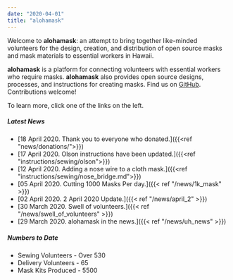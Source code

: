 ```yaml
---
date: "2020-04-01"
title: "alohamask"
---
```


Welcome to **alohamask**: an attempt to bring together like-minded volunteers for the design, creation, and distribution of open source masks and mask materials to essential workers in Hawaii.

**alohamask** is a platform for connecting volunteers with essential workers who require masks. **alohamask** also provides open source designs, processes, and instructions for creating masks. Find us on [GitHub](https://github.com/alohamask). Contributions welcome!

To learn more, click one of the links on the left. 

##### Latest News
* [18 April 2020. Thank you to everyone who donated.]({{<ref "news/donations/">}})
* [17 April 2020. Olson instructions have been updated.]({{<ref "instructions/sewing/olson">}})
* [12 April 2020. Adding a nose wire to a cloth mask.]({{<ref "instructions/sewing/nose_bridge.md">}})
* [05 April 2020. Cutting 1000 Masks Per day.]({{< ref "/news/1k_mask" >}})
* [02 April 2020. 2 April 2020 Update.]({{< ref "/news/april_2" >}})
* [30 March 2020. Swell of volunteers.]({{< ref "/news/swell_of_volunteers" >}})
* [29 March 2020. alohamask in the news.]({{< ref "/news/uh_news" >}})

##### Numbers to Date

* Sewing Volunteers - Over 530 
* Delivery Volunteers - 65
* Mask Kits Produced - 5500
